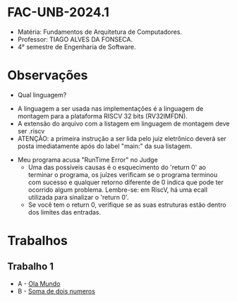 # FAC-UNB-2024.1

* Matéria: Fundamentos de Arquitetura de Computadores.
* Professor: TIAGO ALVES DA FONSECA.
* 4° semestre de Engenharia de Software.

# Observações
* Qual linguagem?
 - A linguagem a ser usada nas implementações é a linguagem de montagem
   para a plataforma RISCV 32 bits (RV32IMFDN).
 - A extensão do arquivo com a listagem em linguagem de montagem deve
   ser .riscv
 - ATENÇÃO: a primeira instrução a ser lida pelo juiz eletrônico deverá
   ser posta imediatamente após do label "main:" da sua listagem.
 
* Meu programa acusa "RunTime Error" no Judge
  - Uma das possíveis causas é o esquecimento do 'return 0' ao terminar o
    programa, os juízes verificam se o programa terminou com sucesso e
    qualquer retorno diferente de 0 indica que pode ter ocorrido algum
    problema. Lembre-se: em RiscV, há uma ecall utilizada para sinalizar
    o 'return 0'.
  - Se você tem o return 0, verifique se as suas estruturas estão dentro dos
    limites das entradas.

# Trabalhos

## Trabalho 1
* A - [Ola Mundo](https://moj.naquadah.com.br/contests/ta_fac_t1_2024_1/olamundo.pdf)
* B - [Soma de dois numeros](https://moj.naquadah.com.br/contests/ta_fac_t1_2024_1/soma2.pdf)
